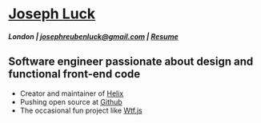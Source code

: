 # [Joseph Luck](./index)

##### London | josephreubenluck@gmail.com | [Resume](./resume)

## Software engineer passionate about design and functional front-end code

* Creator and maintainer of [Helix](https://josephluck.gitbooks.io/helix/)
* Pushing open source at [Github](https://github.com/josephluck)
* The occasional fun project like [Wtf.js](https://github.com/josephluck/wtf)
